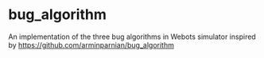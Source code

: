 # bug_algorithm
An implementation of the three bug algorithms in Webots simulator inspired by https://github.com/arminparnian/bug_algorithm
